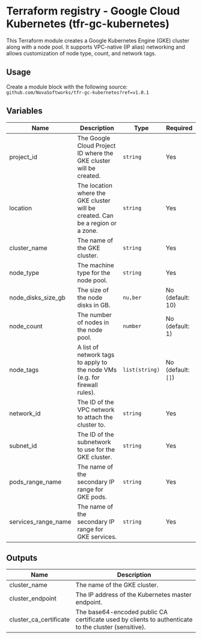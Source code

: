 # Terraform registry - Google Cloud Kubernetes (tfr-gc-kubernetes)

This Terraform module creates a Google Kubernetes Engine (GKE) cluster along with a node pool. It supports VPC-native (IP alias) networking and allows customization of node type, count, and network tags.

## Usage

Create a module block with the following source: `github.com/NovaSoftworks/tfr-gc-kubernetes?ref=v1.0.1`

## Variables

| Name                  | Description                                                                    | Type           | Required           |
| --------------------- | ------------------------------------------------------------------------------ | -------------- | ------------------ |
| project_id            | The Google Cloud Project ID where the GKE cluster will be created.             | `string`       | Yes                |
| location              | The location where the GKE cluster will be created. Can be a region or a zone. | `string`       | Yes                |
| cluster_name          | The name of the GKE cluster.                                                   | `string`       | Yes                |
| node_type             | The machine type for the node pool.                                            | `string`       | Yes                |
| node_disks_size_gb    | The size of the node disks in GB.                                              | `nu,ber`       | No (default: 10)   |
| node_count            | The number of nodes in the node pool.                                          | `number`       | No (default: 1)    |
| node_tags             | A list of network tags to apply to the node VMs (e.g. for firewall rules).     | `list(string)` | No (default: `[]`) |
| network_id            | The ID of the VPC network to attach the cluster to.                            | `string`       | Yes                |
| subnet_id             | The ID of the subnetwork to use for the GKE cluster.                           | `string`       | Yes                |
| pods_range_name       | The name of the secondary IP range for GKE pods.                               | `string`       | Yes                |
| services_range_name   | The name of the secondary IP range for GKE services.                           | `string`       | Yes                |

## Outputs

| Name                   | Description                                                                                          |
|------------------------|------------------------------------------------------------------------------------------------------|
| cluster_name           | The name of the GKE cluster.                                                                         |
| cluster_endpoint       | The IP address of the Kubernetes master endpoint.                                                    |
| cluster_ca_certificate | The base64-encoded public CA certificate used by clients to authenticate to the cluster (sensitive). |
